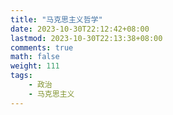 ```yaml
---
title: "马克思主义哲学"
date: 2023-10-30T22:12:42+08:00
lastmod: 2023-10-30T22:13:38+08:00
comments: true
math: false
weight: 111
tags:
    - 政治
    - 马克思主义
---
```


